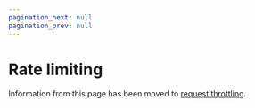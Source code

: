 ```yaml
---
pagination_next: null
pagination_prev: null
---
```


# Rate limiting

Information from this page has been moved to [request throttling](/dev/concepts/request_throttling).